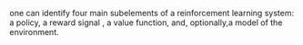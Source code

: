 one can identify four main subelements of a reinforcement learning system: a policy, a reward signal , a 
value function, and, optionally,a model of the environment.
